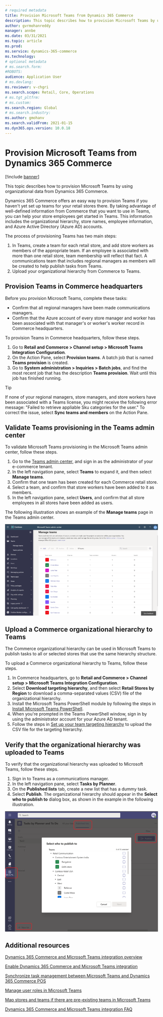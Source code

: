 ```yaml
---
# required metadata
title: Provision Microsoft Teams from Dynamics 365 Commerce
description: This topic describes how to provision Microsoft Teams by using organizational data from Dynamics 365 Commerce.
author: gvrmohanreddy
manager: annbe
ms.date: 03/31/2021
ms.topic: article
ms.prod: 
ms.service: dynamics-365-commerce
ms.technology: 
# optional metadata
# ms.search.form: 
#ROBOTS: 
audience: Application User
# ms.devlang: 
ms.reviewer: v-chgri
ms.search.scope: Retail, Core, Operations
# ms.tgt_pltfrm: 
# ms.custom: 
ms.search.region: Global
# ms.search.industry: 
ms.author: gmohanv
ms.search.validFrom: 2021-01-15
ms.dyn365.ops.version: 10.0.18
---
```


# Provision Microsoft Teams from Dynamics 365 Commerce

[!include [banner](includes/banner.md)]

This topic describes how to provision Microsoft Teams by using organizational data from Dynamics 365 Commerce.

Dynamics 365 Commerce offers an easy way to provision Teams if you haven't yet set up teams for your retail stores there. By taking advantage of well-defined information from Commerce that you want to use in Teams, you can help your store employees get started in Teams. This information includes the organizational hierarchy, store names, employee information, and Azure Active Directory (Azure AD) accounts. 

The process of provisioning Teams has two main steps:

1. In Teams, create a team for each retail store, and add store workers as members of the appropriate team. If an employee is associated with more than one retail store, team membership will reflect that fact. A communications team that includes regional managers as members will be created to help publish tasks from Teams.
1. Upload your organizational hierarchy from Commerce to Teams.

## Provision Teams in Commerce headquarters

Before you provision Microsoft Teams, complete these tasks:

- Confirm that all regional managers have been made communications managers.
- Confirm that the Azure account of every store manager and worker has been associated with that manager's or worker's worker record in Commerce headquarters.

To provision Teams in Commerce headquarters, follow these steps.

1. Go to **Retail and Commerce \> Channel setup \> Microsoft Teams Integration Configuration**.
1. On the Action Pane, select **Provision teams**. A batch job that is named **Teams provision** is created.
1. Go to **System administration \> Inquiries \> Batch jobs**, and find the most recent job that has the description **Teams provision**. Wait until this job has finished running.

> [!TIP]
> If none of your regional managers, store managers, and store workers have been associated with a Teams license, you might receive the following error message: "Failed to retrieve appliable Sku categories for the user." To correct the issue, select **Sync teams and members** on the Action Pane.

<!-- ![Dynamics 365 Commerce - Teams integration configuration](media/D365-Commerce-Microsoft-Teams-Configuration_with_disclaimer.png)-->

## Validate Teams provisioning in the Teams admin center

To validate Microsoft Teams provisioning in the Microsoft Teams admin center, follow these steps.
	
1. Go to the [Teams admin center](https://admin.teams.microsoft.com/), and sign in as the administrator of your e-commerce tenant.
1. In the left navigation pane, select **Teams** to expand it, and then select **Manage teams**.
1. Confirm that one team has been created for each Commerce retail store.
1. Select a team, and confirm that store workers have been added to it as members.
1. In the left navigation pane, select **Users**, and confirm that all store employees in all stores have been added as users.

The following illustration shows an example of the **Manage teams** page in the Teams admin center.

![Example of the Manage teams page in the Teams admin center](media/Teams-FLW-Admin-Teams.png)

## Upload a Commerce organizational hierarchy to Teams
	
The Commerce organizational hierarchy can be used in Microsoft Teams to publish tasks to all or selected stores that use the same hierarchy structure.

To upload a Commerce organizational hierarchy to Teams, follow these steps.
	
1. In Commerce headquarters, go to **Retail and Commerce \> Channel setup \> Microsoft Teams Integration Configuration**.
1. Select **Download targeting hierarchy**, and then select **Retail Stores by Region** to download a comma-separated values (CSV) file of the organizational hierarchy.
1. Install the Microsoft Teams PowerShell module by following the steps in [Install Microsoft Teams PowerShell](https://docs.microsoft.com/microsoftteams/teams-powershell-install).
1. When you're prompted in the Teams PowerShell window, sign in by using the administrator account for your Azure AD tenant.
1. Follow the steps in [Set up your team targeting hierarchy](https://docs.microsoft.com/microsoftteams/set-up-your-team-hierarchy) to upload the CSV file for the targeting hierarchy.

## Verify that the organizational hierarchy was uploaded to Teams

To verify that the organizational hierarchy was uploaded to Microsoft Teams, follow these steps.

1. Sign in to Teams as a communications manager.
1. In the left navigation pane, select **Tasks by Planner**.
1. On the **Published lists** tab, create a new list that has a dummy task.
1. Select **Publish**. The organizational hierarchy should appear in the **Select who to publish to** dialog box, as shown in the example in the following illustration.

![Example of an organizational hierarchy in the Select who to publish to dialog box](media/Microsoft-teams-verify-org-hierarchy.png)

## Additional resources

[Dynamics 365 Commerce and Microsoft Teams integration overview](commerce-teams-integration.md)

[Enable Dynamics 365 Commerce and Microsoft Teams integration](enable-teams-integration.md)

[Synchronize task management between Microsoft Teams and Dynamics 365 Commerce POS](synchronize-tasks-teams-pos.md)

[Manage user roles in Microsoft Teams](manage-user-roles-teams.md)

[Map stores and teams if there are pre-existing teams in Microsoft Teams](map-stores-existing-teams.md)

[Dynamics 365 Commerce and Microsoft Teams integration FAQ](teams-integration-faq.md)
